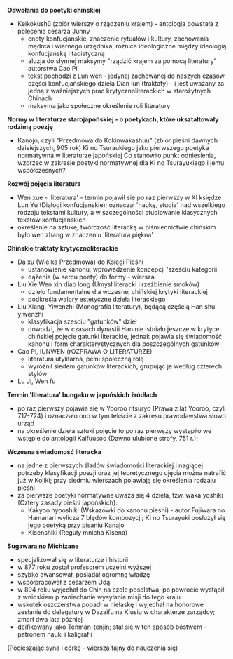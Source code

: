 **Odwołania do poetyki chińskiej**
- Keikokushū (zbiór wierszy o rządzeniu krajem) - antologia powstała z polecenia cesarza Junny
	 - cnoty konfucjańskie, znaczenie rytuałów i kultury, zachowania mędrca i wiernego urzędnika, różnice ideologiczne między ideologią konfucjańską i taoistyczną 
	 - aluzja do słynnej maksymy "rządzić krajem za pomocą literatury" autorstwa Cao Pi
	 - tekst pochodzi z Lun wen - jedynej zachowanej do naszych czasów części konfucjańskiego dzieła Dian lun (traktaty) - i jest uważany za jedną z ważniejszych prac krytycznoliterackich w starożytnych Chinach
	 - maksyma jako społeczne określenie roli literatury

**Normy w literaturze starojapońskiej - o poetykach, które ukształtowały rodzimą poezję**
- Kanojo, czyli "Przedmowa do Kokinwakashuu" (zbiór pieśni dawnych i dzisiejszych, 905 rok) Ki no Tsuraukiego jako pierwszego poetyka normatywna w literaturze japońskiej
	 Co stanowiło punkt odniesienia, wzorzec w zakresie poetyki normatywnej dla Ki no Tsurayukiego i jemu współczesnych?

**Rozwój pojęcia literatura**
- Wen xue - 'literatura' - termin pojawił się po raz pierwszy w XI księdze Lun Yu (Dialogi konfucjańskie); oznaczał 'naukę, studia' nad wszelkiego rodzaju tekstami kultury, a w szczególności studiowanie klasycznych tekstów konfucjańskich
- określenie na sztukę, twórczość literacką w piśmiennictwie chińskim było wen zhang w znaczeniu 'literatura piękna'

**Chińskie traktaty krytycznoliterackie**
- Da xu (Wielka Przedmowa) do Księgi Pieśni 
	- ustanowienie kanonu; wprowadzenie koncepcji 'sześciu kategorii'
	- dążenia (w sercu poety) do formy - wiersza
- Liu Xie Wen xin diao long (Umysł literacki i rzeźbienie smoków)
	- dzieło fundamentalne dla wczesnej chińskiej krytyki literackiej
	- podkreśla walory estetyczne dzieła literackiego
- Liu Xiang, Yiwenzhi (Monografia literatury), będącą częścią Han shu yiwenzhi
	- klasyfikacja sześciu "gatunków" dzieł
	- dowodzi, że w czasach dynastii Han nie istniało jeszcze w krytyce chińskiej pojęcie gatunki literackie, jednak pojawia się świadomość kanonu i form charakterystycznych dla poszczególnych gatunków
- Cao Pi, lUNWEN (rOZPRAWA O LITERATURZE)
	- literatura utylitarna, pełni społeczną rolę
	- wyróżnił siedem gatunków literackich, grupując je według czterech stylów
- Lu Ji, Wen fu

**Termin 'literatura' bungaku w japońskich źródłach**
- po raz pierwszy pojawia się w Yooroo ritsuryo (Prawa z lat Yooroo, czyli 717-724) i oznaczało ono w tym tekście z zakresu prawodawstwa słowo urząd
- na określenie dzieła sztuki pojęcie to po raz pierwszy wystąpiło we wstępie do antologii Kaifuusoo (Dawno ulubione strofy, 751 r.); 

**Wczesna świadomość literacka**
- na jedne z pierwszych śladów świadomości literackiej i naglącej potrzeby klasyfikacji poezji oraz jej teoretycznego ujęcia można natrafić już w Kojiki; przy siedmiu wierszach pojawiają się określenia rodzaju pieśni
- za pierwsze poetyki normatywne uważa się 4 dzieła, tzw. waka yoshiki (Cztery zasady pieśni japońskich):
	- Kakyoo hyooshiki (Wskazówki do kanonu pieśni) - autor Fujiwara no Hamanari wylicza 7 błędów kompozycji; Ki no Tsurayuki posłużył się jego poetyką przy pisaniu Kanajo
	- Kisenshiki (Reguły mnicha Kisena)

**Sugawara no Michizane**
- specjalizował się w literaturze i historii
- w 877 roku został profesorem uczelni wyższej
- szybko awansował, posiadał ogromną władzę
- współpracował z cesarzem Udą
- w 894 roku wyjechał do Chin na czele poselstwa; po powrocie wystąpił z wnioskiem p zaniechanie wysyłania misji do tego kraju
- wskutek oszczerstwa popadł w niełaskę i wyjechał na honorowe zesłanie do delegatury w Dazaifu na Kiusiu w charakterze zarządcy; zmarł dwa lata później
- deifikowany jako Tenman-tenjin; stał się w ten sposób bóstwem - patronem nauki i kaligrafii



(Pocieszając syna i córkę - wiersza fajny do nauczenia się)




